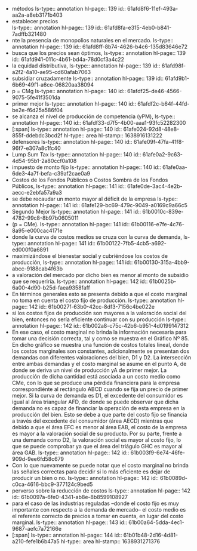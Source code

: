 - métodos
  ls-type:: annotation
  hl-page:: 139
  id:: 61afd8f6-11ef-493a-aa2a-a8eb3171b403
- establecer  precios  
  ls-type:: annotation
  hl-page:: 139
  id:: 61afd8fa-e315-4eb0-b841-7adffb321480
- nte  la  presencia  de  monopolios  naturales  en  el  mercado. 
  ls-type:: annotation
  hl-page:: 139
  id:: 61afd8ff-8b74-4626-b4c6-135d83646e72
- busca que los precios sean óptimos,
  ls-type:: annotation
  hl-page:: 139
  id:: 61afd941-011c-4b61-bd4a-78d0cf3a4c22
- la equidad distributiva,
  ls-type:: annotation
  hl-page:: 139
  id:: 61afd98f-a2f2-4a10-ae95-cd60afab7063
- subsidiar  cruzadamente 
  ls-type:: annotation
  hl-page:: 139
  id:: 61afd9b1-6b69-49f1-a6ce-06820aa38094
- p = CMg
  ls-type:: annotation
  hl-page:: 140
  id:: 61afdf25-de46-4566-9075-5fe41f3501da
- primer mejor 
  ls-type:: annotation
  hl-page:: 140
  id:: 61afdf2c-b64f-44fd-be2e-f6d25a586f04
- se alcanza el nivel de producción de competencia (yPM), 
  ls-type:: annotation
  hl-page:: 140
  id:: 61afdf33-d7f5-4b00-aaa1-93fc52282300
- [:span]
  ls-type:: annotation
  hl-page:: 140
  id:: 61afe024-92d8-48e8-855f-ddebdc3bcd2f
  hl-type:: area
  hl-stamp:: 1638916131222
- defensores
  ls-type:: annotation
  hl-page:: 140
  id:: 61afe09f-47fa-41f8-96f7-e307a8c1fc40
- Lump Sum Tax
  ls-type:: annotation
  hl-page:: 140
  id:: 61afe0a2-9c63-4d54-95b1-2a80ccf0a108
- impuesto de monto fijo
  ls-type:: annotation
  hl-page:: 140
  id:: 61afe0aa-6de3-4a7f-befa-c39af2cae0a9
- Costos de los Fondos Públicos o Costos Sombra de los Fondos Públicos, 
  ls-type:: annotation
  hl-page:: 141
  id:: 61afe0de-3ac4-4e2b-aecc-e2ebfa57a9a3
- se debe recaudar un monto mayor al déficit de la empresa
  ls-type:: annotation
  hl-page:: 141
  id:: 61afe129-bc69-479c-9049-a0169c9a66c5
- Segundo Mejor
  ls-type:: annotation
  hl-page:: 141
  id:: 61b0010c-839e-4782-99c8-8b97b0605011
- (p = CMe).
  ls-type:: annotation
  hl-page:: 141
  id:: 61b00116-e7fe-4c76-8a95-e000cac4171e
- donde la curva de costos medios se cruza con la curva de demanda,
  ls-type:: annotation
  hl-page:: 141
  id:: 61b00122-7fb5-4cb5-a692-ed000f0a6891
- maximizándose el bienestar social y cubriéndose los costos de producción, 
  ls-type:: annotation
  hl-page:: 141
  id:: 61b00130-315a-4bb9-abcc-9188cab4f63b
- a valoración del mercado por dicho bien es menor al monto de subsidio que se requeriría.
  ls-type:: annotation
  hl-page:: 142
  id:: 61b0025b-6a00-4d90-b25d-faea9358faff
- En términos generales esto se presenta debido a que el costo marginal no toma en cuenta el costo fijo de producción.
  ls-type:: annotation
  hl-page:: 142
  id:: 61b0027f-63b0-42cc-8df3-7156c4be022e
- si los costos fijos de producción son mayores a la valoración social del bien, entonces no sería eficiente continuar con su producción
  ls-type:: annotation
  hl-page:: 142
  id:: 61b002a8-c75c-42b6-b951-4d0199147312
- En ese caso, el  costo  marginal  no  brinda  la  información  necesaria  para  tomar  una  decisión  correcta,  tal  y  como se muestra en el Gráfico Nº 85. En dicho gráfico se muestra una función de costos totales lineal, donde los costos marginales son constantes, adicionalmente se presentan dos demandas con  diferentes  valoraciones  del  bien,  D1  y  D2.  La  intersección  entre  ambas  demandas  y  el  costo  marginal se asume en el punto A, de donde se deriva un nivel de producción yA  de primer mejor. La producción de dicha cantidad está asociada a un costo medio como CMe, con lo que se produce una pérdida financiera para la empresa correspondiénte al rectángulo ABCD cuando se fija un precio  de  primer  mejor.  Si  la  curva  de  demanda  es  D1,  el  excedente  del  consumidor  es  igual  al  área triangular AFD, de donde se puede observar que dicha demanda no es capaz de financiar la operación de esta empresa en la producción del bien. Esto se debe a que parte del costo fijo se financia a través del excedente del consumidor (área AECD) mientras que debido a que el área EFC es menor al área EAB, el costo de la empresa es mayor a la valoración social de su producto. Por su parte, frente a una demanda como D2, la valoración social es mayor al costo fijo, lo que se puede comprobar ya que el área del triágulo GHC es mayor al área GAB.
  ls-type:: annotation
  hl-page:: 142
  id:: 61b003f9-6e74-46fe-909d-9ee6fd58c679
- Con lo que nuevamente se puede notar que el costo marginal no brinda las señales correctas para decidir si lo más eficiente es dejar de producir un bien o no.
  ls-type:: annotation
  hl-page:: 142
  id:: 61b0089d-c0ca-4616-bbc9-377124c9bed5
- perverso sobre la reducción de costos
  ls-type:: annotation
  hl-page:: 142
  id:: 61b0097a-6fe0-4341-ab8e-8b8599108927
- para el caso de las industrias reguladas –donde el costo fijo es muy importante con respecto a la demanda de mercado– el costo medio es el referente correcto de precios a tomar en cuenta, en lugar del costo marginal.
  ls-type:: annotation
  hl-page:: 143
  id:: 61b00a64-5dda-4ec1-9687-aefc7a72166e
- [:span]
  ls-type:: annotation
  hl-page:: 144
  id:: 61b01b48-2d16-4d81-a210-fefe1b6b47a5
  hl-type:: area
  hl-stamp:: 1638931271376